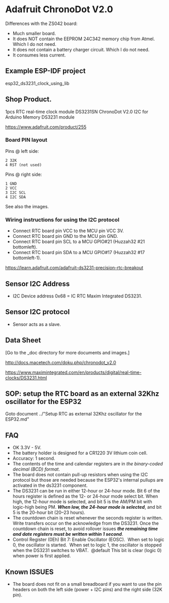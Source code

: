# Adafruit ChronoDot V2.0
Differences with the ZS042 board:
- Much smaller board.
- It does NOT contain the EEPROM 24C342 memory chip from Atmel. Which I do not need.
- It does not contain a battery charger circuit. Which I do not need.
- It consumes less current.



## Example ESP-IDF project
esp32_ds3231_clock_using_lib



## Shop Product.
1pcs RTC real-time clock module DS3231SN ChronoDot V2.0 I2C for Arduino Memory DS3231 module

https://www.adafruit.com/product/255



### Board PIN layout
Pins @ left side:

```
2 32K
4 RST (not used)
```

Pins @ right side:

```
1 GND
2 VCC
3 I2C SCL
4 I2C SDA
```

See also the images.



### Wiring instructions for using the I2C protocol
- Connect RTC board pin VCC to the MCU pin VCC 3V.
- Connect RTC board pin GND to the MCU pin GND.
- Connect RTC board pin SCL to a MCU GPIO#21 (Huzzah32 #21 bottomleft).
- Connect RTC board pin SDA to a MCU GPIO#17 (Huzzah32 #17 bottomleft-1).

https://learn.adafruit.com/adafruit-ds3231-precision-rtc-breakout



## Sensor I2C Address
- I2C Device address 0x68 = IC RTC Maxim Integrated DS3231.



## Sensor I2C protocol
- Sensor acts as a slave.



## Data Sheet
[Go to the _doc directory for more documents and images.]

http://docs.macetech.com/doku.php/chronodot_v2.0

https://www.maximintegrated.com/en/products/digital/real-time-clocks/DS3231.html



## SOP: setup the RTC board as an external 32Khz oscillator for the ESP32

Goto document ../"Setup RTC as external 32Khz oscillator for the ESP32.md"



## FAQ

- OK 3.3V - 5V.
- The battery holder is designed for a CR1220 3V lithium coin cell.
- Accuracy: 1 second.
- The contents of the time and calendar registers are in *the binary-coded decimal (BCD) format*.
- The board does not contain pull-up resistors when using the I2C protocol but those are needed because the ESP32's internal pullups are activated in the ds3231 component.
- The DS3231 can be run in either 12-hour or 24-hour mode. Bit 6 of the hours register is defined as the 12- or 24-hour mode select bit.
     When high, the 12-hour mode is selected, and bit 5 is the AM/PM bit with logic-high being PM.
     ***When low,  the 24-hour mode is selected***, and bit 5 is the 20-hour bit (20–23 hours).
- The countdown chain is reset whenever the seconds register is written. Write transfers occur on the acknowledge from the DS3231.
    Once the countdown chain is reset, to avoid rollover issues ***the remaining time and date registers must be written within 1 second***.
- Control Register (0Eh) Bit 7: Enable Oscillator (EOSC).
      ​    When set to logic 0, the oscillator is started.
      ​    When set to logic 1, the oscillator is stopped when the DS3231 switches to VBAT.
      ​    @default This bit is clear (logic 0) when power is first applied.



## Known ISSUES
- The board does not fit on a small breadboard if you want to use the pin headers on both the left side (power + I2C pins) and the right side (32K pin). 

